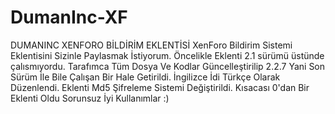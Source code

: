 # DumanInc-XF

DUMANINC XENFORO BİLDİRİM EKLENTİSİ
XenForo Bildirim Sistemi Eklentisini Sizinle Paylasmak İstiyorum. Öncelikle Eklenti 2.1 sürümü üstünde çalısmıyordu. Tarafımca Tüm Dosya Ve Kodlar Güncelleştirilip 2.2.7 Yani Son Sürüm İle Bile Çalışan Bir Hale Getirildi. İngilizce İdi Türkçe Olarak Düzenlendi. Eklenti Md5 Şifreleme Sistemi Değiştirildi.
Kısacası 0'dan Bir Eklenti Oldu Sorunsuz İyi Kullanımlar :)

